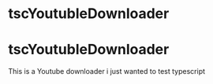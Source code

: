 # tscYoutubleDownloader
# tscYoutubleDownloader
This is a Youtube downloader i just wanted to test typescript